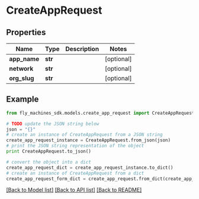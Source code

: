 # CreateAppRequest


## Properties
Name | Type | Description | Notes
------------ | ------------- | ------------- | -------------
**app_name** | **str** |  | [optional] 
**network** | **str** |  | [optional] 
**org_slug** | **str** |  | [optional] 

## Example

```python
from fly_machines_sdk.models.create_app_request import CreateAppRequest

# TODO update the JSON string below
json = "{}"
# create an instance of CreateAppRequest from a JSON string
create_app_request_instance = CreateAppRequest.from_json(json)
# print the JSON string representation of the object
print CreateAppRequest.to_json()

# convert the object into a dict
create_app_request_dict = create_app_request_instance.to_dict()
# create an instance of CreateAppRequest from a dict
create_app_request_form_dict = create_app_request.from_dict(create_app_request_dict)
```
[[Back to Model list]](../README.md#documentation-for-models) [[Back to API list]](../README.md#documentation-for-api-endpoints) [[Back to README]](../README.md)


